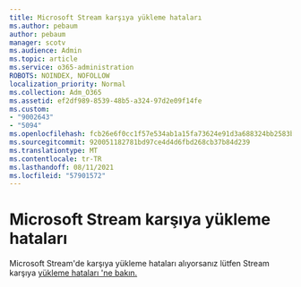 ```yaml
---
title: Microsoft Stream karşıya yükleme hataları
ms.author: pebaum
author: pebaum
manager: scotv
ms.audience: Admin
ms.topic: article
ms.service: o365-administration
ROBOTS: NOINDEX, NOFOLLOW
localization_priority: Normal
ms.collection: Adm_O365
ms.assetid: ef2df989-8539-48b5-a324-97d2e09f14fe
ms.custom:
- "9002643"
- "5094"
ms.openlocfilehash: fcb26e6f0cc1f57e534ab1a15fa73624e91d3a688324bb2583b38093b38e6a2d
ms.sourcegitcommit: 920051182781bd97ce4d4d6fbd268cb37b84d239
ms.translationtype: MT
ms.contentlocale: tr-TR
ms.lasthandoff: 08/11/2021
ms.locfileid: "57901572"
---
```

# <a name="microsoft-stream-upload-errors"></a>Microsoft Stream karşıya yükleme hataları

Microsoft Stream'de karşıya yükleme hataları alıyorsanız lütfen Stream karşıya [yükleme hataları 'ne bakın.](https://docs.microsoft.com/stream/portal-understanding-upload-errors)
